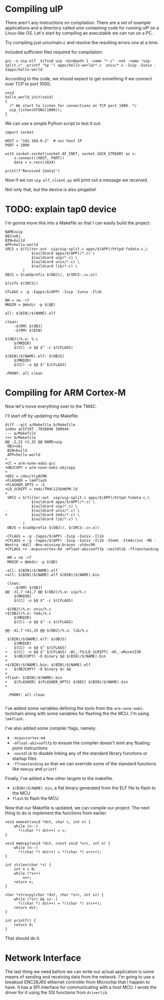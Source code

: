 # Compiling uIP

There aren't any instructions on compilation. There are a set of example applications and a directory called *unix* containing code for running uIP on a Linux-like OS. Let's start by compiling an executable we can run on a PC.

Try compiling just unix/main.c and resolve the resulting errors one at a time.

Included sufficient files required for compilation:

```
gcc -o uip.elf  $(find uip -mindepth 1 -name "*.c" -not -name "uip-split.c" -printf "%p ") apps/hello-world/*.c  unix/*.c -Iuip -Iunix -Iapps/hello-world
```

According to the code, we should expect to get something if we connect over TCP to port 1000;

```
void
hello_world_init(void)
{
  /* We start to listen for connections on TCP port 1000. */
  uip_listen(HTONS(1000));
}
```

We can use a simple Python script to test it out.

```
import socket 

HOST = "192.168.0.2"  # our host IP
PORT = 1000

with socket.socket(socket.AF_INET, socket.SOCK_STREAM) as s:
    s.connect((HOST, PORT))
    data = s.recv(1024)

print(f'Received {data}')
```

Now if we run `uip.elf`, `client.py` will print out a message we received.

Not only that, but the device is also pingable!

# TODO: explain tap0 device

I'm gonna move this into a Makefile so that I can easily build the project.

```
NAME=uip
OBJ=obj
BIN=build
APP=hello-world
SRCS = $(filter-out  uip/uip-split.c apps/$(APP)/httpd-fsdata.c,\
			$(wildcard apps/$(APP)/*.c) \
			$(wildcard uip/*.c) \
			$(wildcard unix/*.c) \
			$(wildcard lib/*.c) \
		)
OBJS = $(addprefix $(OBJ)/, $(SRCS:.c=.o))

$(info $(SRCS))

CFLAGS = -g -Iapps/$(APP) -Iuip -Iunix -Ilib

RM = rm -rf
MKDIR = @mkdir -p $(@D)

all: $(BIN)/$(NAME).elf

clean:
	-$(RM) $(OBJ)
	-$(RM) $(BIN)

$(OBJ)/%.o: %.c
	$(MKDIR)
	$(CC) -o $@ $^ -c $(CFLAGS)

$(BIN)/$(NAME).elf: $(OBJS)
	$(MKDIR)
	$(CC) -o $@ $^ $(CFLAGS)

.PHONY: all clean

```

# Compiling for ARM Cortex-M

Now let's move everything over to the TM4C.

I'll start off by updating my Makefile. 

```
diff --git a/Makefile b/Makefile
index ac5f197..7838846 100644
--- a/Makefile
+++ b/Makefile
@@ -2,22 +2,32 @@ NAME=uip
 OBJ=obj
 BIN=build
 APP=hello-world
+
+CC = arm-none-eabi-gcc
+OBJCOPY = arm-none-eabi-objcopy
+
+DEV = /dev/ttyACM0
+FLASHER = lm4flash
+FLASHER_OPTS = -S
+LD_SCRIPT = tm4c/TM4C123GH6PM.ld
+
 SRCS = $(filter-out  uip/uip-split.c apps/$(APP)/httpd-fsdata.c,\
 			$(wildcard apps/$(APP)/*.c) \
 			$(wildcard uip/*.c) \
-			$(wildcard unix/*.c) \
+			$(wildcard tm4c/*.c) \
 			$(wildcard lib/*.c) \
 		)
 OBJS = $(addprefix $(OBJ)/, $(SRCS:.c=.o))
 
-CFLAGS = -g -Iapps/$(APP) -Iuip -Iunix -Ilib
+CFLAGS = -g -Iapps/$(APP) -Iuip -Iunix -Ilib -Itm4c -Itm4c/inc -MD -Wextra -Wall -Wno-missing-braces -std=c99 
+CFLAGS += -mcpu=cortex-m4 -mfloat-abi=softfp -nostdlib -ffreestanding 
 
 RM = rm -rf
 MKDIR = @mkdir -p $(@D)
 
-all: $(BIN)/$(NAME).elf
+all: $(BIN)/$(NAME).elf $(BIN)/$(NAME).bin
 
 clean:
 	-$(RM) $(OBJ)
@@ -31,7 +41,7 @@ $(OBJ)/%.o: uip/%.c
 	$(MKDIR)
 	$(CC) -o $@ $^ -c $(CFLAGS)
 
-$(OBJ)/%.o: unix/%.c
+$(OBJ)/%.o: tm4c/%.c
 	$(MKDIR)
 	$(CC) -o $@ $^ -c $(CFLAGS)
 
@@ -41,7 +51,15 @@ $(OBJ)/%.o: lib/%.c
 
 $(BIN)/$(NAME).elf: $(OBJS)
 	$(MKDIR)
-	$(CC) -o $@ $^ $(CFLAGS)
+	$(CC) -o $@ $^ $(CFLAGS) -Wl,-T$(LD_SCRIPT) -Wl,-eResetISR
+	$(OBJCOPY) -O binary $@ $(BIN)/$(NAME).bin
+
+$(BIN)/$(NAME).bin: $(BIN)/$(NAME).elf
+	$(OBJCOPY) -O binary $< $@
+
+flash: $(BIN)/$(NAME).bin
+	$(FLASHER) $(FLASHER_OPTS) $(DEV) $(BIN)/$(NAME).bin
+
 
 .PHONY: all clean
 
```

I've added some variables defining the tools from the `arm-none-eabi-` toolchain along with some
variables for flashing the the MCU. I'm using `lm4flash`.

I've also added some compiler flags, namely:

- `-mcpu=cortex-m4` 
- `-mfloat-abi=softfp` to ensure the compiler doesn't emit any floating point instructions
- `-nostdlib` to disable linking any of the standard library functions or startup files
- `-ffreestanding` so that we can override some of the standard functions like `memcpy` and `printf`

Finally, I've added a few other targets to the makefile.

- `$(BIN)/$(NAME).bin`, a flat binary generated from the ELF file to flash to the MCU
- `flash` to flash the MCU

Now that our Makefile is updated, we can compile our project. The next thing to do is 
implement the functions from earlier.

```
void memset(void *dst, char c, int n) {
    while (n--)
      *((char *) dst++) = c; 
}

void memcpy(void *dst, const void *src, int n) {
    while (n--)
      *((char *) dst++) = *((char *) src++);
}

int strlen(char *s) {
    int n = 0;
    while (*s++)
        n++;
    return n;
}

char *strncpy(char *dst, char *src, int sz) {
    while (*src && sz--)
      *((char *) dst++) = *((char *) src++);
    return dst;
}

int printf() {
    return 0;
}
``` 

That should do it.

# Network Interface 

The last thing we need before we can write our actual application is some means of sending and receiving data from the network. I'm going to use a breakout ENC28J60 ethernet controller from Microchip that I happen to have. It has a SPI interface for communicating with a host MCU. I wrote the driver for it using the SSI functions from `driverlib`.





